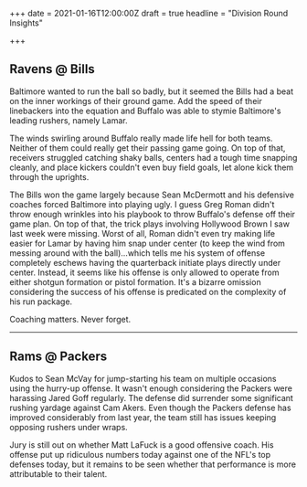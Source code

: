 +++
date = 2021-01-16T12:00:00Z
draft = true
headline = "Division Round Insights"

+++
## Ravens @ Bills

Baltimore wanted to run the ball so badly, but it seemed the Bills had a beat on the inner workings of their ground game. Add the speed of their linebackers into the equation and Buffalo was able to stymie Baltimore's leading rushers, namely Lamar.

The winds swirling around Buffalo really made life hell for both teams. Neither of them could really get their passing game going. On top of that, receivers struggled catching shaky balls, centers had a tough time snapping cleanly, and place kickers couldn't even buy field goals, let alone kick them through the uprights.

The Bills won the game largely because Sean McDermott and his defensive coaches forced Baltimore into playing ugly. I guess Greg Roman didn't throw enough wrinkles into his playbook to throw Buffalo's defense off their game plan. On top of that, the trick plays involving Hollywood Brown I saw last week were missing. Worst of all, Roman didn't even try making life easier for Lamar by having him snap under center (to keep the wind from messing around with the ball)...which tells me his system of offense completely eschews having the quarterback initiate plays directly under center. Instead, it seems like his offense is only allowed to operate from either shotgun formation or pistol formation. It's a bizarre omission considering the success of his offense is predicated on the complexity of his run package.

Coaching matters. Never forget.

***

## Rams @ Packers

Kudos to Sean McVay for jump-starting his team on multiple occasions using the hurry-up offense. It wasn't enough considering the Packers were harassing Jared Goff regularly. The defense did surrender some significant rushing yardage against Cam Akers. Even though the Packers defense has improved considerably from last year, the team still has issues keeping opposing rushers under wraps.

Jury is still out on whether Matt LaFuck is a good offensive coach. His offense put up ridiculous numbers today against one of the NFL's top defenses today, but it remains to be seen whether that performance is more attributable to their talent.  